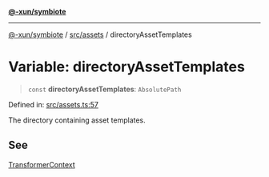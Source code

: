 [**@-xun/symbiote**](../../../README.md)

***

[@-xun/symbiote](../../../README.md) / [src/assets](../README.md) / directoryAssetTemplates

# Variable: directoryAssetTemplates

> `const` **directoryAssetTemplates**: `AbsolutePath`

Defined in: [src/assets.ts:57](https://github.com/Xunnamius/symbiote/blob/55c2dadee19da73b281c10518788cefdaefad80e/src/assets.ts#L57)

The directory containing asset templates.

## See

[TransformerContext](../type-aliases/TransformerContext.md)
